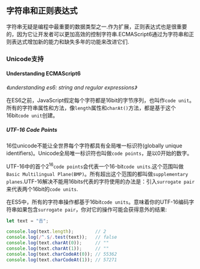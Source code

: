 ## 字符串和正则表达式

字符串无疑是编程中最重要的数据类型之一.作为扩展，正则表达式也是很重要的，因为它让开发者可以更加高效的控制字符串.ECMAScript6通过为字符串和正则表达式增加新的能力和缺失多年的功能来改进它们.

### Unicode支持

#### Understanding ECMAScript6

*《understanding es6: string and regular expressions》*

在ES6之前，JavaScript假定每个字符都是16bit的字节序列，也叫作`code unit`。所有的字符串属性和方法，像`length`属性和`charAt()`方法，都是基于这个16bit`code unit`创建。

##### UTF-16 Code Points

16位unicode不能让全世界每个字符都具有全局唯一标识符(globally unique identifiers)。Unicode全局唯一标识符也叫做`code points`，是以0开始的数字。

UTF-16中的首个2<sup>16</sup>`code points`会代表一个16-bit`code units`.这个范围叫做`Basic Multilingual Plane(BMP)`。所有超出这个范围的都叫做`supplementary planes`.UTF-16解决不能用16bits代表的字符使用的办法是：引入`surrogate pair`来代表两个16bit的`code units`.

在ES5中，所有的字符串操作都基于16bit`code units`。意味着你的UTF-16编码字符串如果包含`surrogate pair`，你对它的操作可能会获得意外的结果:

```javascript
let text = "𠮷";

console.log(text.length);        // 2
console.log(/^.$/.test(text));   // false
console.log(text.charAt(0));     // ""
console.log(text.charAt(1));     // ""
console.log(text.charCodeAt(0)); // 55362
console.log(text.charCodeAt(1)); // 57271
```

